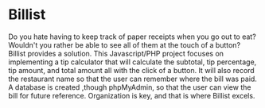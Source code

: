 # Billist
Do you hate having to keep track of paper receipts when you go out to eat? Wouldn't you rather be able to see all of them at the touch of a button? Billist provides a solution. This Javascript/PHP project focuses on implementing a tip calculator that will calculate the subtotal, tip percentage, tip amount, and total amount all with the click of a button. It will also record the restaurant name so that the user can remember where the bill was paid. A database is created ,though phpMyAdmin, so that the user can view the bill for future reference. Organization is key, and that is where Billist excels.
